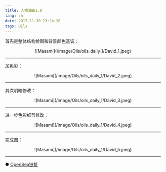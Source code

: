 ```yaml
---
title: 人物油画1.0
lang: zh
date: 2017-11-30 23:24:20
tags: Oils
---
```


首先是整体结构绘图和背景颜色基调：

<center>![Masami](/image/Oils/oils_daily_1/David_1.jpeg)</center>

----------------------------------------  

加色彩：

<center>![Masami](/image/Oils/oils_daily_1/David_2.jpeg)</center>

----------------------------------------  

其次明暗修改：

<center>![Masami](/image/Oils/oils_daily_1/David_3.jpeg)</center>

----------------------------------------  

进一步色彩细节修改：

<center>![Masami](/image/Oils/oils_daily_1/David_4.jpeg)</center>

----------------------------------------  

完成图：

<center>![Masami](/image/Oils/oils_daily_1/David_5.jpeg)</center>

----------------------------------------  

● [OpenSea链接](https://opensea.io/assets/0x495f947276749ce646f68ac8c248420045cb7b5e/5538608732828411082250453030091092578936762873171210564831323253325650984961 "David in Four")

<nft-card
contractAddress="0x495f947276749ce646f68ac8c248420045cb7b5e"
tokenId="5538608732828411082250453030091092578936762873171210564831323253325650984961">
</nft-card>
<script src="https://unpkg.com/embeddable-nfts/dist/nft-card.min.js"></script>
